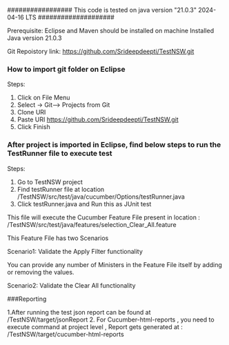 ################# This code is tested on java version "21.0.3" 2024-04-16 LTS ####################

Prerequisite: Eclipse and Maven should be installed on machine
              Installed Java version 21.0.3

Git Repoistory link: https://github.com/Srideepdeepti/TestNSW.git

### How to import git folder on Eclipse

Steps:
1. Click on File Menu
2. Select -> Git--> Projects from Git
3. Clone URI
4. Paste URI <https://github.com/Srideepdeepti/TestNSW.git>
5. Click Finish

### After project is imported in Eclipse, find below steps to run the TestRunner file to execute test

Steps:
1. Go to TestNSW project
2. Find testRunner file at location /TestNSW/src/test/java/cucumber/Options/testRunner.java
3. Click testRunner.java and Run this as JUnit test

This file will execute the Cucumber Feature File present in location : /TestNSW/src/test/java/features/selection_Clear_All.feature

This Feature File has two Scenarios

Scenario1: Validate the Apply Filter functionality

You can provide any number of Ministers in the Feature File itself by adding or removing the values.

Scenario2: Validate the Clear All functionality



###Reporting

1.After running the test json report can be found at /TestNSW/target/jsonReport
2. For Cucumber-html-reports , you need to execute command <mvn test verify> at project level , Report gets generated at : /TestNSW/target/cucumber-html-reports





